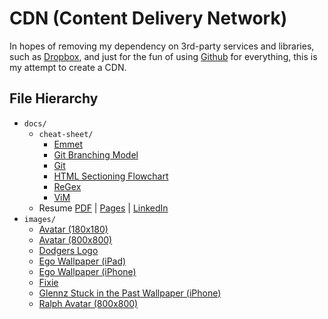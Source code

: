 # CDN (Content Delivery Network)

In hopes of removing my dependency on 3rd-party services and libraries, such as [Dropbox](http://dropbox.com/), and just for the fun of using [Github](https://github.com/) for everything, this is my attempt to create a CDN.

## File Hierarchy

- `docs/`
	- `cheat-sheet/`
		- [Emmet](http://cdn.chrisopedia.me/docs/cheat-sheet/emmet.md)
		- [Git Branching Model](http://cdn.chrisopedia.me/docs/cheat-sheet/git-branching-model.pdf)
		- [Git](http://cdn.chrisopedia.me/docs/cheat-sheet/git.png)
		- [HTML Sectioning Flowchart](http://cdn.chrisopedia.me/docs/cheat-sheet/html-sectioning-flowchart.pdf)
		- [ReGex](http://cdn.chrisopedia.me/docs/cheat-sheet/regex.pdf)
		- [ViM](http://cdn.chrisopedia.me/docs/cheat-sheet/vim.gif)
	- Resume [PDF](http://cdn.chrisopedia.me/docs/resume.pdf) | [Pages](http://cdn.chrisopedia.me/docs/resume.pages) | [LinkedIn](http://cdn.chrisopedia.me/docs/linkedin.pdf)
- `images/`
	- [Avatar (180x180)](http://cdn.chrisopedia.me/images/avatar-180x180.png)
	- [Avatar (800x800)](http://cdn.chrisopedia.me/images/avatar-800x800.png)
	- [Dodgers Logo](http://cdn.chrisopedia.me/images/dodgers.jpg)
	- [Ego Wallpaper (iPad)](http://cdn.chrisopedia.me/images/ego-ipad.png)
	- [Ego Wallpaper (iPhone)](http://cdn.chrisopedia.me/images/ego-iphone.png)
	- [Fixie](http://cdn.chrisopedia.me/images/fixie.psd)
	- [Glennz Stuck in the Past Wallpaper (iPhone)](http://cdn.chrisopedia.me/images/stuck-in-the-past.jpg)
	- [Ralph Avatar (800x800)](http://cdn.chrisopedia.me/images/ralph-800x800.png)
